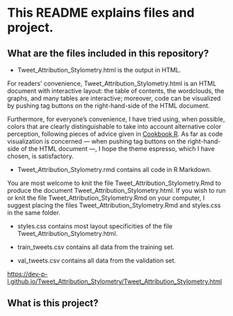 # This README explains files and project.

## What are the files included in this repository?

* Tweet_Attribution_Stylometry.html is the output in HTML. 

For readers' convenience, Tweet_Attribution_Stylometry.html is an HTML document with interactive layout: the table of contents, the wordclouds, the graphs, and many tables are interactive; moreover, code can be visualized by pushing tag buttons on the right-hand-side of the HTML document.

Furthermore, for everyone’s convenience, I have tried using, when possible, colors that are clearly distinguishable to take into account alternative color perception, following pieces of advice given in [Cookbook R](http://www.cookbook-r.com/Graphs/Colors_(ggplot2)/). As far as code visualization is concerned — when pushing tag buttons on the right-hand-side of the HTML document —, I hope the theme espresso, which I have chosen, is satisfactory.

* Tweet_Attribution_Stylometry.rmd contains all code in R Markdown. 

You are most welcome to knit the file Tweet_Attribution_Stylometry.Rmd to produce the document Tweet_Attribution_Stylometry.html. If you wish to run or knit the file 
Tweet_Attribution_Stylometry.Rmd on your computer, I suggest placing the files Tweet_Attribution_Stylometry.Rmd and styles.css in the same folder.

* styles.css contains most layout specificities of the file Tweet_Attribution_Stylometry.html.

* train_tweets.csv contains all data from the training set.

* val_tweets.csv contains all data from the validation set.









https://dev-p-l.github.io/Tweet_Attribution_Stylometry/Tweet_Attribution_Stylometry.html


## What is this project?



